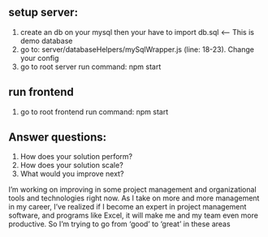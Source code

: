 ## setup server:
1. create an db on your mysql then your have to import db.sql <-- This is demo database
2. go to: server/databaseHelpers/mySqlWrapper.js (line: 18-23). Change your config
3. go to root server run command: npm start
## run frontend
1. go to root frontend run command: npm start



## Answer questions:
1. How does your solution perform?
2. How does your solution scale?
3. What would you improve next?

I’m working on improving in some project management and organizational tools and technologies right now. As I take on more and more management in my career, I’ve realized if I become an expert in project management software, and programs like Excel, it will make me and my team even more productive. So I’m trying to go from ‘good’ to ‘great’ in these areas